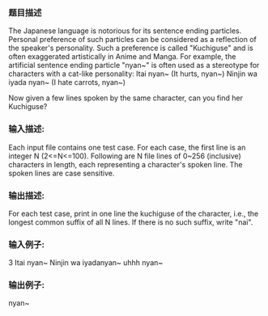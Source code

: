 ### 题目描述
The Japanese language is notorious for its sentence ending particles. Personal preference of such particles can be considered as a reflection of the speaker's personality. Such a preference is called "Kuchiguse" and is often exaggerated artistically in Anime and Manga. For example, the artificial sentence ending particle "nyan~" is often used as a stereotype for characters with a cat-like personality:
Itai nyan~ (It hurts, nyan~)
Ninjin wa iyada nyan~ (I hate carrots, nyan~)

Now given a few lines spoken by the same character, can you find her Kuchiguse?

### 输入描述:
Each input file contains one test case.  For each case, the first line is an integer N (2<=N<=100). Following are N file lines of 0~256 (inclusive) characters in length, each representing a character's spoken line. The spoken lines are case sensitive.


### 输出描述:
For each test case, print in one line the kuchiguse of the character, i.e., the longest common suffix of all N lines. If there is no such suffix, write "nai".

### 输入例子:
3
Itai nyan~
Ninjin wa iyadanyan~
uhhh nyan~

### 输出例子:
nyan~
